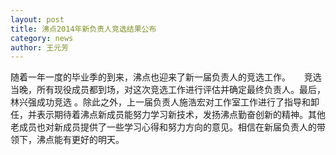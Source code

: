 ```yaml
---
layout: post
title: 沸点2014年新负责人竞选结果公布
category: news
author: 王元芳
---
```


 随着一年一度的毕业季的到来，沸点也迎来了新一届负责人的竞选工作。 　 竞选当晚，所有现役成员都到场，对这次竞选工作进行评估并确定最终负责人。最后，林兴强成功竞选 。除此之外，上一届负责人施浩宏对工作室工作进行了指导和卸任，并表示期待着沸点新成员能努力学习新技术，发扬沸点勤奋创新的精神。其他老成员也对新成员提供了一些学习心得和努力方向的意见。相信在新届负责人的带领下，沸点能有更好的明天。